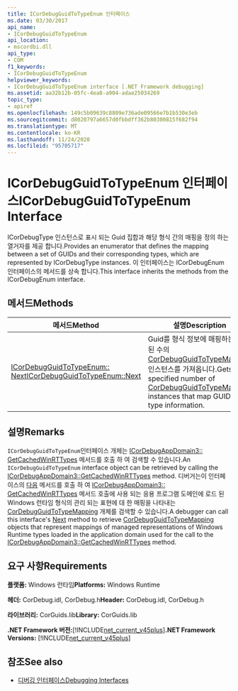 ```yaml
---
title: ICorDebugGuidToTypeEnum 인터페이스
ms.date: 03/30/2017
api_name:
- ICorDebugGuidToTypeEnum
api_location:
- mscordbi.dll
api_type:
- COM
f1_keywords:
- ICorDebugGuidToTypeEnum
helpviewer_keywords:
- ICorDebugGuidToTypeEnum interface [.NET Framework debugging]
ms.assetid: aa32b12b-05fc-4ea8-a904-adae25034269
topic_type:
- apiref
ms.openlocfilehash: 149c5b09639c8809e736ade09566e7b1b530e3eb
ms.sourcegitcommit: d8020797a6657d0fbbdff362b80300815f682f94
ms.translationtype: MT
ms.contentlocale: ko-KR
ms.lasthandoff: 11/24/2020
ms.locfileid: "95705717"
---
```

# <a name="icordebugguidtotypeenum-interface"></a><span data-ttu-id="ed0c5-102">ICorDebugGuidToTypeEnum 인터페이스</span><span class="sxs-lookup"><span data-stu-id="ed0c5-102">ICorDebugGuidToTypeEnum Interface</span></span>

<span data-ttu-id="ed0c5-103">ICorDebugType 인스턴스로 표시 되는 Guid 집합과 해당 형식 간의 매핑을 정의 하는 열거자를 제공 합니다.</span><span class="sxs-lookup"><span data-stu-id="ed0c5-103">Provides an enumerator that defines the mapping between a set of GUIDs and their corresponding types, which are represented by ICorDebugType instances.</span></span> <span data-ttu-id="ed0c5-104">이 인터페이스는 ICorDebugEnum 인터페이스의 메서드를 상속 합니다.</span><span class="sxs-lookup"><span data-stu-id="ed0c5-104">This interface inherits the methods from the ICorDebugEnum interface.</span></span>  
  
## <a name="methods"></a><span data-ttu-id="ed0c5-105">메서드</span><span class="sxs-lookup"><span data-stu-id="ed0c5-105">Methods</span></span>  
  
|<span data-ttu-id="ed0c5-106">메서드</span><span class="sxs-lookup"><span data-stu-id="ed0c5-106">Method</span></span>|<span data-ttu-id="ed0c5-107">설명</span><span class="sxs-lookup"><span data-stu-id="ed0c5-107">Description</span></span>|  
|------------|-----------------|  
|[<span data-ttu-id="ed0c5-108">ICorDebugGuidToTypeEnum:: Next</span><span class="sxs-lookup"><span data-stu-id="ed0c5-108">ICorDebugGuidToTypeEnum::Next</span></span>](icordebugguidtotypeenum-next-method.md)|<span data-ttu-id="ed0c5-109">Guid를 형식 정보에 매핑하는 지정 된 수의 [CorDebugGuidToTypeMapping](cordebugguidtotypemapping-structure.md) 인스턴스를 가져옵니다.</span><span class="sxs-lookup"><span data-stu-id="ed0c5-109">Gets the specified number of [CorDebugGuidToTypeMapping](cordebugguidtotypemapping-structure.md) instances that map GUIDs to type information.</span></span>|  
  
## <a name="remarks"></a><span data-ttu-id="ed0c5-110">설명</span><span class="sxs-lookup"><span data-stu-id="ed0c5-110">Remarks</span></span>  

 <span data-ttu-id="ed0c5-111">`ICorDebugGuidToTypeEnum`인터페이스 개체는 [ICorDebugAppDomain3:: GetCachedWinRTTypes](icordebugappdomain3-getcachedwinrttypes-method.md) 메서드를 호출 하 여 검색할 수 있습니다.</span><span class="sxs-lookup"><span data-stu-id="ed0c5-111">An `ICorDebugGuidToTypeEnum` interface object can be retrieved by calling the [ICorDebugAppDomain3::GetCachedWinRTTypes](icordebugappdomain3-getcachedwinrttypes-method.md) method.</span></span> <span data-ttu-id="ed0c5-112">디버거는이 인터페이스의 [다음](icordebugguidtotypeenum-next-method.md) 메서드를 호출 하 여 [ICorDebugAppDomain3:: GetCachedWinRTTypes](icordebugappdomain3-getcachedwinrttypes-method.md) 메서드 호출에 사용 되는 응용 프로그램 도메인에 로드 된 Windows 런타임 형식의 관리 되는 표현에 대 한 매핑을 나타내는 [CorDebugGuidToTypeMapping](cordebugguidtotypemapping-structure.md) 개체를 검색할 수 있습니다.</span><span class="sxs-lookup"><span data-stu-id="ed0c5-112">A debugger can call this interface's [Next](icordebugguidtotypeenum-next-method.md) method to retrieve [CorDebugGuidToTypeMapping](cordebugguidtotypemapping-structure.md) objects that represent mappings of managed representations of Windows Runtime types loaded in the application domain used for the call to the [ICorDebugAppDomain3::GetCachedWinRTTypes](icordebugappdomain3-getcachedwinrttypes-method.md) method.</span></span>  
  
## <a name="requirements"></a><span data-ttu-id="ed0c5-113">요구 사항</span><span class="sxs-lookup"><span data-stu-id="ed0c5-113">Requirements</span></span>  

 <span data-ttu-id="ed0c5-114">**플랫폼:** Windows 런타임</span><span class="sxs-lookup"><span data-stu-id="ed0c5-114">**Platforms:** Windows Runtime</span></span>  
  
 <span data-ttu-id="ed0c5-115">**헤더:** CorDebug.idl, CorDebug.h</span><span class="sxs-lookup"><span data-stu-id="ed0c5-115">**Header:** CorDebug.idl, CorDebug.h</span></span>  
  
 <span data-ttu-id="ed0c5-116">**라이브러리:** CorGuids.lib</span><span class="sxs-lookup"><span data-stu-id="ed0c5-116">**Library:** CorGuids.lib</span></span>  
  
 <span data-ttu-id="ed0c5-117">**.NET Framework 버전:**[!INCLUDE[net_current_v45plus](../../../../includes/net-current-v45plus-md.md)]</span><span class="sxs-lookup"><span data-stu-id="ed0c5-117">**.NET Framework Versions:** [!INCLUDE[net_current_v45plus](../../../../includes/net-current-v45plus-md.md)]</span></span>  
  
## <a name="see-also"></a><span data-ttu-id="ed0c5-118">참조</span><span class="sxs-lookup"><span data-stu-id="ed0c5-118">See also</span></span>

- [<span data-ttu-id="ed0c5-119">디버깅 인터페이스</span><span class="sxs-lookup"><span data-stu-id="ed0c5-119">Debugging Interfaces</span></span>](debugging-interfaces.md)
